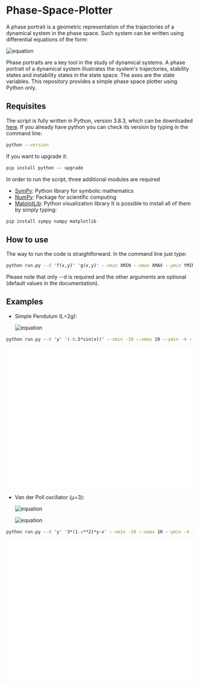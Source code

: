 # Phase-Space-Plotter
A phase portrait is a geometric representation of the trajectories of a dynamical system in the phase space. Such system can be written using differential equations of the form:

  ![equation](https://latex.codecogs.com/svg.image?%5Cfrac%7Bdx%7D%7Bdt%7D=%20f(x,y)%20%5C;%5C;%5C;%5C;and%5C;%5C;%5C;%5C;%5Cfrac%7Bdy%7D%7Bdt%7D=g(x,y))

Phase portraits are a key tool in the study of dynamical systems. A phase portrait of a dynamical system illustrates the system's trajectories, stability states and instability states in the state space. The axes are the state variables.
This repository provides a simple phase space plotter using Python only.

## Requisites
The script is fully written in Python, version 3.8.3, which can be downloaded [here](https://www.python.org/downloads/release/python-383/). If you already have python you can check its version by typing in the command line:
```cmd
python --version
```
If you want to upgrade it:
```cmd
pip install python -- upgrade
```
In order to run the script, three additional modules are required
* [SymPy](https://www.sympy.org/en/index.html): Python library for symbolic mathematics
* [NumPy](https://numpy.org/): Package for scientific computing
* [MatplotLib](https://matplotlib.org/): Python visualization library
It is possible to install all of them by simply typing:
```cmd
pip install sympy numpy matplotlib
```

## How to use
The way to run the code is straightforward. In the command line just type:
```cmd
python run.py --d 'f(x,y)' 'g(x,y)' --xmin XMIN --xmax XMAX --ymin YMIN --ymax YMAX --n N --f F
```
Please note that only --d is required and the other arguments are optional (default values in the documentation).

## Examples
* Simple Pendulum (L=2g):


  ![equation](https://latex.codecogs.com/svg.image?%5Cfrac%7Bd%5E2x%7D%7Bdt%5E2%7D=%20-%5Cfrac%7Bsin(x)%7D%7B2%7D%20%5Cequiv%20%5Cbegin%7Bcases%7D%20%20%20%20%20%20%20%20%20%5Cfrac%7Bdx%7D%7Bdt%7D=y%20%5C%5C%20%5Cfrac%7Bdy%7D%7Bdt%7D%20=%20-%20%5Cfrac%7Bsin(x)%7D%7B2%7D%5Cend%7Bcases%7D)


```cmd
python run.py --d 'y' '(-0.5*sin(x))' --xmin -10 --xmax 10 --ymin -4 --ymax 4
```

![Simple Pendulum](/Images/SimplePendulum.png)

* Van der Poll oscillator (μ=3):


  ![equation](https://latex.codecogs.com/svg.image?%5Cfrac%7Bdx%7D%7Bdt%7D=y)

  ![equation](https://latex.codecogs.com/svg.image?%5Cfrac%7Bdy%7D%7Bdt%7D=3(1-x%5E2)y-x)


```cmd
python run.py --d 'y' '3*(1-x**2)*y-x' --xmin -10 --xmax 10 --ymin -4 --ymax 4
```

![Van der Poll](/Images/VanderPoll.png)
